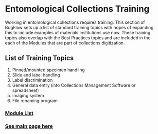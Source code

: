 # Entomological Collections Training
Working in entomological collections requires training. This section of BugFlow sets up a list of standard training topics with hopes of expanding this to include examples of materials institutions use now.  These training topics also overlap with the Best Practices topics and are included in the each of the Modules that are part of collections digitization.

## List of Training Topics

1. Pinned/mounted specimen handling
1. Slide and label handling
1. Label discrimination
1. General data entry (into Collections Management Software or spreadsheet)
1. Imaging system
1. File renaming program


### [Module List](https://entcollnet.github.io/BugFlow/modules/)
### [See main page here](https://entcollnet.github.io/BugFlow/)
